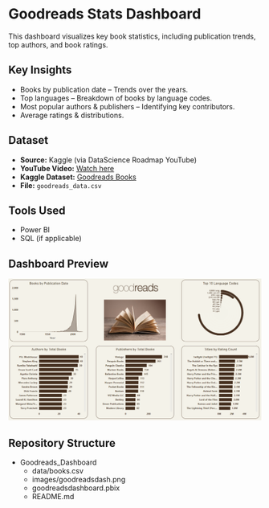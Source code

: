 # Goodreads Stats Dashboard  

This dashboard visualizes key book statistics, including publication trends, top authors, and book ratings.  

## Key Insights  
- Books by publication date – Trends over the years.  
- Top languages – Breakdown of books by language codes.  
- Most popular authors & publishers – Identifying key contributors.  
- Average ratings & distributions.  

## Dataset  
- **Source:** Kaggle (via DataScience Roadmap YouTube)  
- **YouTube Video:** [Watch here](https://www.youtube.com/watch?v=qiLViMzzANE&list=PL7RSbI9s6KhhQqxFpkPVCHykgrWPK41gS)  
- **Kaggle Dataset:** [Goodreads Books](https://www.kaggle.com/datasets/jealousleopard/goodreadsbooks)  
- **File:** `goodreads_data.csv`  

## Tools Used  
- Power BI  
- SQL (if applicable)  

## Dashboard Preview  
![Goodreads Dashboard](https://github.com/haileyrthomas01/powerbidashboards/blob/main/goodreads%20dashboard/goodreadsdash.png)  

## Repository Structure  
- Goodreads_Dashboard
  - data/books.csv
  - images/goodreadsdash.png
  - goodreadsdashboard.pbix
  - README.md
